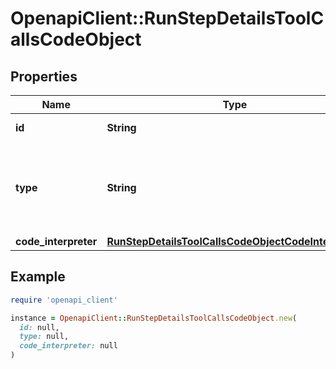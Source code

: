 # OpenapiClient::RunStepDetailsToolCallsCodeObject

## Properties

| Name | Type | Description | Notes |
| ---- | ---- | ----------- | ----- |
| **id** | **String** | The ID of the tool call. |  |
| **type** | **String** | The type of tool call. This is always going to be &#x60;code_interpreter&#x60; for this type of tool call. |  |
| **code_interpreter** | [**RunStepDetailsToolCallsCodeObjectCodeInterpreter**](RunStepDetailsToolCallsCodeObjectCodeInterpreter.md) |  |  |

## Example

```ruby
require 'openapi_client'

instance = OpenapiClient::RunStepDetailsToolCallsCodeObject.new(
  id: null,
  type: null,
  code_interpreter: null
)
```

